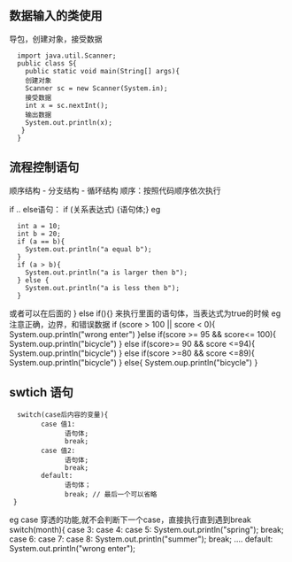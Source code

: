 ## 数据输入的类使用
导包，创建对象，接受数据
      
      import java.util.Scanner;
      public class S{
        public static void main(String[] args){
        创建对象
        Scanner sc = new Scanner(System.in);
        接受数据
        int x = sc.nextInt();
        输出数据
        System.out.println(x);
       }
      }


## 流程控制语句
顺序结构 - 分支结构 - 循环结构
顺序：按照代码顺序依次执行

if .. else语句： if (关系表达式) {语句体;}
eg
      
      int a = 10;
      int b = 20;
      if (a == b){
        System.out.println("a equal b");
      }
      if (a > b){
        System.out.println("a is larger then b");
      } else {
        System.out.println("a is less then b");
      }
      
或者可以在后面的 } else if(){} 来执行里面的语句体，当表达式为true的时候
eg    注意正确，边界，和错误数据
       if (score > 100 || score < 0){
            System.oup.println("wrong enter")
       }else if(score >= 95 && score<= 100){
            System.oup.println("bicycle")
       } else if(score>= 90 && score <=94){
            System.oup.println("bicycle")
       } else if(score >=80 && score <=89){
            System.oup.println("bicycle")
       } else{
            System.oup.println("bicycle")
       }


## swtich 语句

      switch(case后内容的变量){
            case 值1:
                  语句体;
                  break;
            case 值2:
                  语句体;
                  break;
            default:
                  语句体；
                  break; // 最后一个可以省略
     }

eg case 穿透的功能,就不会判断下一个case，直接执行直到遇到break
      switch(month){
            case 3:
            case 4:
            case 5:
                  System.out.println("spring");
                  break;
            case 6:
            case 7:
            case 8:
                  System.out.println("summer");
                  break;
                  ....
            default:
                  System.out.println("wrong enter");
            
